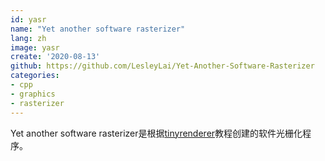 ```yaml
---
id: yasr
name: "Yet another software rasterizer"
lang: zh
image: yasr
create: '2020-08-13'
github: https://github.com/LesleyLai/Yet-Another-Software-Rasterizer
categories:
- cpp
- graphics
- rasterizer
---
```


Yet another software rasterizer是根据[tinyrenderer](https://github.com/ssloy/tinyrenderer)教程创建的软件光栅化程序。
